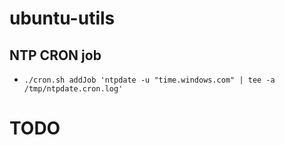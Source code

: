 # ubuntu-utils

NTP CRON job
-------------------
- `./cron.sh addJob 'ntpdate -u "time.windows.com" | tee -a /tmp/ntpdate.cron.log'`

# TODO